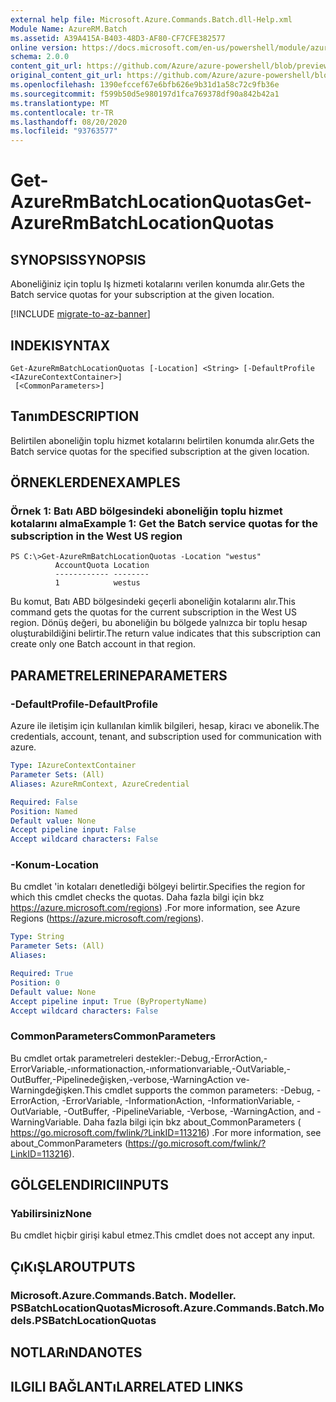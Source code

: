 ```yaml
---
external help file: Microsoft.Azure.Commands.Batch.dll-Help.xml
Module Name: AzureRM.Batch
ms.assetid: A39A415A-B403-48D3-AF80-CF7CFE382577
online version: https://docs.microsoft.com/en-us/powershell/module/azurerm.batch/get-azurermbatchlocationquotas
schema: 2.0.0
content_git_url: https://github.com/Azure/azure-powershell/blob/preview/src/ResourceManager/AzureBatch/Commands.Batch/help/Get-AzureRmBatchLocationQuotas.md
original_content_git_url: https://github.com/Azure/azure-powershell/blob/preview/src/ResourceManager/AzureBatch/Commands.Batch/help/Get-AzureRmBatchLocationQuotas.md
ms.openlocfilehash: 1390efccef67e6bfb626e9b31d1a58c72c9fb36e
ms.sourcegitcommit: f599b50d5e980197d1fca769378df90a842b42a1
ms.translationtype: MT
ms.contentlocale: tr-TR
ms.lasthandoff: 08/20/2020
ms.locfileid: "93763577"
---
```

# <span data-ttu-id="77492-101">Get-AzureRmBatchLocationQuotas</span><span class="sxs-lookup"><span data-stu-id="77492-101">Get-AzureRmBatchLocationQuotas</span></span>

## <span data-ttu-id="77492-102">SYNOPSIS</span><span class="sxs-lookup"><span data-stu-id="77492-102">SYNOPSIS</span></span>
<span data-ttu-id="77492-103">Aboneliğiniz için toplu Iş hizmeti kotalarını verilen konumda alır.</span><span class="sxs-lookup"><span data-stu-id="77492-103">Gets the Batch service quotas for your subscription at the given location.</span></span>

[!INCLUDE [migrate-to-az-banner](../../includes/migrate-to-az-banner.md)]

## <span data-ttu-id="77492-104">INDEKI</span><span class="sxs-lookup"><span data-stu-id="77492-104">SYNTAX</span></span>

```
Get-AzureRmBatchLocationQuotas [-Location] <String> [-DefaultProfile <IAzureContextContainer>]
 [<CommonParameters>]
```

## <span data-ttu-id="77492-105">Tanım</span><span class="sxs-lookup"><span data-stu-id="77492-105">DESCRIPTION</span></span>
<span data-ttu-id="77492-106">Belirtilen aboneliğin toplu hizmet kotalarını belirtilen konumda alır.</span><span class="sxs-lookup"><span data-stu-id="77492-106">Gets the Batch service quotas for the specified subscription at the given location.</span></span>

## <span data-ttu-id="77492-107">ÖRNEKLERDEN</span><span class="sxs-lookup"><span data-stu-id="77492-107">EXAMPLES</span></span>

### <span data-ttu-id="77492-108">Örnek 1: Batı ABD bölgesindeki aboneliğin toplu hizmet kotalarını alma</span><span class="sxs-lookup"><span data-stu-id="77492-108">Example 1: Get the Batch service quotas for the subscription in the West US region</span></span>
```
PS C:\>Get-AzureRmBatchLocationQuotas -Location "westus"
          AccountQuota Location
          ------------ --------
          1            westus
```

<span data-ttu-id="77492-109">Bu komut, Batı ABD bölgesindeki geçerli aboneliğin kotalarını alır.</span><span class="sxs-lookup"><span data-stu-id="77492-109">This command gets the quotas for the current subscription in the West US region.</span></span>
<span data-ttu-id="77492-110">Dönüş değeri, bu aboneliğin bu bölgede yalnızca bir toplu hesap oluşturabildiğini belirtir.</span><span class="sxs-lookup"><span data-stu-id="77492-110">The return value indicates that this subscription can create only one Batch account in that region.</span></span>

## <span data-ttu-id="77492-111">PARAMETRELERINE</span><span class="sxs-lookup"><span data-stu-id="77492-111">PARAMETERS</span></span>

### <span data-ttu-id="77492-112">-DefaultProfile</span><span class="sxs-lookup"><span data-stu-id="77492-112">-DefaultProfile</span></span>
<span data-ttu-id="77492-113">Azure ile iletişim için kullanılan kimlik bilgileri, hesap, kiracı ve abonelik.</span><span class="sxs-lookup"><span data-stu-id="77492-113">The credentials, account, tenant, and subscription used for communication with azure.</span></span>

```yaml
Type: IAzureContextContainer
Parameter Sets: (All)
Aliases: AzureRmContext, AzureCredential

Required: False
Position: Named
Default value: None
Accept pipeline input: False
Accept wildcard characters: False
```

### <span data-ttu-id="77492-114">-Konum</span><span class="sxs-lookup"><span data-stu-id="77492-114">-Location</span></span>
<span data-ttu-id="77492-115">Bu cmdlet 'in kotaları denetlediği bölgeyi belirtir.</span><span class="sxs-lookup"><span data-stu-id="77492-115">Specifies the region for which this cmdlet checks the quotas.</span></span>
<span data-ttu-id="77492-116">Daha fazla bilgi için bkz https://azure.microsoft.com/regions) .</span><span class="sxs-lookup"><span data-stu-id="77492-116">For more information, see Azure Regions (https://azure.microsoft.com/regions).</span></span>

```yaml
Type: String
Parameter Sets: (All)
Aliases: 

Required: True
Position: 0
Default value: None
Accept pipeline input: True (ByPropertyName)
Accept wildcard characters: False
```

### <span data-ttu-id="77492-117">CommonParameters</span><span class="sxs-lookup"><span data-stu-id="77492-117">CommonParameters</span></span>
<span data-ttu-id="77492-118">Bu cmdlet ortak parametreleri destekler:-Debug,-ErrorAction,-ErrorVariable,-ınformationaction,-ınformationvariable,-OutVariable,-OutBuffer,-Pipelinedeğişken,-verbose,-WarningAction ve-Warningdeğişken.</span><span class="sxs-lookup"><span data-stu-id="77492-118">This cmdlet supports the common parameters: -Debug, -ErrorAction, -ErrorVariable, -InformationAction, -InformationVariable, -OutVariable, -OutBuffer, -PipelineVariable, -Verbose, -WarningAction, and -WarningVariable.</span></span> <span data-ttu-id="77492-119">Daha fazla bilgi için bkz about_CommonParameters ( https://go.microsoft.com/fwlink/?LinkID=113216) .</span><span class="sxs-lookup"><span data-stu-id="77492-119">For more information, see about_CommonParameters (https://go.microsoft.com/fwlink/?LinkID=113216).</span></span>

## <span data-ttu-id="77492-120">GÖLGELENDIRICI</span><span class="sxs-lookup"><span data-stu-id="77492-120">INPUTS</span></span>

### <span data-ttu-id="77492-121">Yabilirsiniz</span><span class="sxs-lookup"><span data-stu-id="77492-121">None</span></span>
<span data-ttu-id="77492-122">Bu cmdlet hiçbir girişi kabul etmez.</span><span class="sxs-lookup"><span data-stu-id="77492-122">This cmdlet does not accept any input.</span></span>

## <span data-ttu-id="77492-123">ÇıKıŞLAR</span><span class="sxs-lookup"><span data-stu-id="77492-123">OUTPUTS</span></span>

### <span data-ttu-id="77492-124">Microsoft.Azure.Commands.Batch. Modeller. PSBatchLocationQuotas</span><span class="sxs-lookup"><span data-stu-id="77492-124">Microsoft.Azure.Commands.Batch.Models.PSBatchLocationQuotas</span></span>

## <span data-ttu-id="77492-125">NOTLARıNDA</span><span class="sxs-lookup"><span data-stu-id="77492-125">NOTES</span></span>

## <span data-ttu-id="77492-126">ILGILI BAĞLANTıLAR</span><span class="sxs-lookup"><span data-stu-id="77492-126">RELATED LINKS</span></span>

